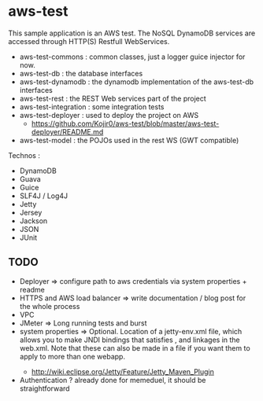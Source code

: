 aws-test
========

This sample application is an AWS test. The NoSQL DynamoDB services are accessed through HTTP(S) Restfull WebServices.

- aws-test-commons : common classes, just a logger guice injector for now.
- aws-test-db : the database interfaces
- aws-test-dynamodb : the dynamodb implementation of the aws-test-db interfaces
- aws-test-rest : the REST Web services part of the project
- aws-test-integration : some integration tests
- aws-test-deployer : used to deploy the project on AWS
    - https://github.com/Kojir0/aws-test/blob/master/aws-test-deployer/README.md
- aws-test-model : the POJOs used in the rest WS (GWT compatible)

Technos :
- DynamoDB
- Guava
- Guice
- SLF4J / Log4J
- Jetty
- Jersey
- Jackson
- JSON
- JUnit


TODO
----

- Deployer => configure path to aws credentials via system properties + readme
- HTTPS and AWS load balancer => write documentation / blog post for the whole process
- VPC
- JMeter => Long running tests and burst
- system properties => <jettyEnvXml> Optional. Location of a jetty-env.xml file, which allows you to make JNDI bindings that satisfies <env-entry>, <resource-env-ref> and <resource-ref> linkages in the web.xml. Note that these can also be made in a <jettyXml> file if you want them to apply to more than one webapp.
    - http://wiki.eclipse.org/Jetty/Feature/Jetty_Maven_Plugin
- Authentication ? already done for memeduel, it should be straightforward
